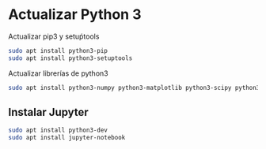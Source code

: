 # Actualizar Python 3
Actualizar pip3 y setuṕtools

```sh
sudo apt install python3-pip
sudo apt install python3-setuptools
```
Actualizar librerías de python3
```sh
sudo apt install python3-numpy python3-matplotlib python3-scipy python3-pandas python3-sympy
```

## Instalar Jupyter
```sh
sudo apt install python3-dev
sudo apt install jupyter-notebook
```


